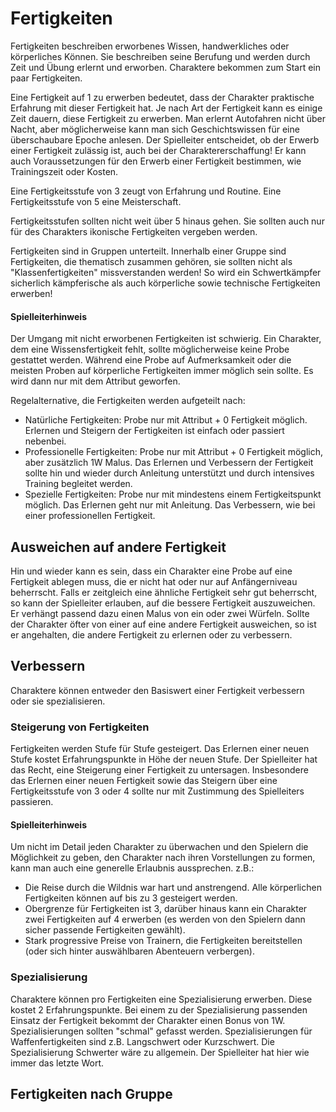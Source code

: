 # Fertigkeiten

Fertigkeiten beschreiben erworbenes Wissen, handwerkliches oder körperliches Können. Sie beschreiben seine Berufung
und werden durch Zeit und Übung erlernt und erworben. Charaktere bekommen zum Start ein paar Fertigkeiten.

Eine Fertigkeit auf 1 zu erwerben bedeutet, dass der Charakter praktische Erfahrung mit dieser Fertigkeit hat. Je nach
Art der Fertigkeit kann es einige Zeit dauern, diese Fertigkeit zu erwerben. Man erlernt Autofahren nicht über
Nacht, aber möglicherweise kann man sich Geschichtswissen für eine überschaubare Epoche anlesen. Der Spielleiter
entscheidet, ob der Erwerb einer Fertigkeit zulässig ist, auch bei der Charaktererschaffung! Er kann auch
Voraussetzungen für den Erwerb einer Fertigkeit bestimmen, wie Trainingszeit oder Kosten.

Eine Fertigkeitsstufe von 3 zeugt von Erfahrung und Routine. Eine Fertigkeitsstufe von 5 eine Meisterschaft.

Fertigkeitsstufen sollten nicht weit über 5 hinaus gehen. Sie sollten auch nur für des Charakters ikonische
Fertigkeiten vergeben werden.

Fertigkeiten sind in Gruppen unterteilt. Innerhalb einer Gruppe sind Fertigkeiten, die thematisch zusammen gehören,
sie sollten nicht als "Klassenfertigkeiten" missverstanden werden! So wird ein Schwertkämpfer sicherlich
kämpferische als auch körperliche sowie technische Fertigkeiten erwerben!

#### Spielleiterhinweis

Der Umgang mit nicht erworbenen Fertigkeiten ist schwierig. Ein Charakter, dem eine Wissensfertigkeit fehlt, sollte
möglicherweise keine Probe gestattet werden. Während eine Probe auf Aufmerksamkeit oder die meisten Proben auf
körperliche Fertigkeiten immer möglich sein sollte. Es wird dann nur mit dem Attribut geworfen.

Regelalternative, die Fertigkeiten werden aufgeteilt nach:
* Natürliche Fertigkeiten: Probe nur mit Attribut + 0 Fertigkeit möglich. Erlernen und Steigern der Fertigkeiten
ist einfach oder passiert nebenbei.
* Professionelle Fertigkeiten: Probe nur mit Attribut + 0 Fertigkeit möglich, aber zusätzlich 1W Malus. Das Erlernen
und Verbessern der Fertigkeit sollte hin und wieder durch Anleitung unterstützt und durch intensives Training
begleitet werden.
* Spezielle Fertigkeiten: Probe nur mit mindestens einem Fertigkeitspunkt möglich. Das Erlernen geht nur mit
Anleitung. Das Verbessern, wie bei einer professionellen Fertigkeit.

## Ausweichen auf andere Fertigkeit
  
Hin und wieder kann es sein, dass ein Charakter eine Probe auf eine Fertigkeit ablegen muss, die er nicht hat oder nur
auf Anfängerniveau beherrscht. Falls er zeitgleich eine ähnliche Fertigkeit sehr gut beherrscht, so kann der
Spielleiter erlauben, auf die bessere Fertigkeit auszuweichen. Er verhängt passend dazu einen Malus von ein oder zwei
Würfeln. Sollte der Charakter öfter von einer auf eine andere Fertigkeit ausweichen, so ist er angehalten, die andere
Fertigkeit zu erlernen oder zu verbessern.

## Verbessern

Charaktere können entweder den Basiswert einer Fertigkeit verbessern oder sie spezialisieren.

### Steigerung von Fertigkeiten
  
Fertigkeiten werden Stufe für Stufe gesteigert. Das Erlernen einer neuen Stufe kostet Erfahrungspunkte in Höhe der
neuen Stufe. Der Spielleiter hat das Recht, eine Steigerung einer Fertigkeit zu untersagen. Insbesondere das Erlernen
einer neuen Fertigkeit sowie das Steigern über eine Fertigkeitsstufe von 3 oder 4 sollte nur mit Zustimmung des
Spielleiters passieren.

#### Spielleiterhinweis

Um nicht im Detail jeden Charakter zu überwachen und den Spielern die Möglichkeit zu geben, den Charakter nach ihren
Vorstellungen zu formen, kann man auch eine generelle Erlaubnis aussprechen. z.B.:

* Die Reise durch die Wildnis war hart und anstrengend. Alle körperlichen Fertigkeiten können auf bis zu 3 gesteigert
werden.
* Obergrenze für Fertigkeiten ist 3, darüber hinaus kann ein Charakter zwei Fertigkeiten auf 4 erwerben (es werden
von den Spielern dann sicher passende Fertigkeiten gewählt).
* Stark progressive Preise von Trainern, die Fertigkeiten bereitstellen (oder sich hinter auswählbaren Abenteuern
verbergen).

### Spezialisierung
  
Charaktere können pro Fertigkeiten eine Spezialisierung erwerben. Diese kostet 2 Erfahrungspunkte. Bei einem zu der
Spezialisierung passenden Einsatz der Fertigkeit bekommt der Charakter einen Bonus von 1W. Spezialisierungen sollten
"schmal" gefasst werden. Spezialisierungen für Waffenfertigkeiten sind z.B. Langschwert oder Kurzschwert. Die
Spezialisierung Schwerter wäre zu allgemein. Der Spielleiter hat hier wie immer das letzte Wort.

## Fertigkeiten nach Gruppe
